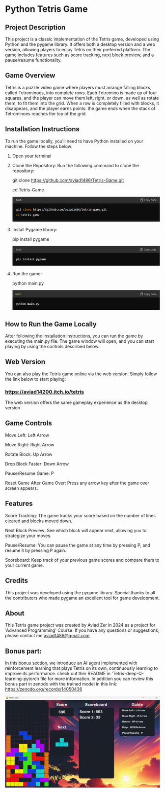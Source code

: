 # Python Tetris Game

## Project Description
This project is a classic implementation of the Tetris game, developed using Python and the pygame library. It offers both a desktop version and a web version, allowing players to enjoy Tetris on their preferred platform. The game includes features such as score tracking, next block preview, and a pause/resume functionality.

## Game Overview
Tetris is a puzzle video game where players must arrange falling blocks, called Tetrominoes, into complete rows. Each Tetromino is made up of four squares, and the player can move them left, right, or down, as well as rotate them, to fit them into the grid. When a row is completely filled with blocks, it disappears, and the player earns points. the game ends when the stack of Tetrominoes reaches the top of the grid.

## Installation Instructions
To run the game locally, you'll need to have Python installed on your machine. Follow the steps below:
1) Open your terminal
2) Clone the Repository: Run the following command to clone the repository:

   git clone https://github.com/aviad1486/Tetris-Game.git
   
   cd Tetris-Game


   
   ![pic1](Images/pic1.png)


4) Install Pygame library:
 
   pip install pygame



   ![pic2](Images/pic2.png)


6) Run the game:

   python main.py


   ![pic3](Images/pic3.png)






## How to Run the Game Locally
After following the installation instructions, you can run the game by executing the main.py file. The game window will open, and you can start playing by using the controls described below.

## Web Version
You can also play the Tetris game online via the web version. Simply follow the link below to start playing:
### https://aviad14200.itch.io/tetris
The web version offers the same gameplay experience as the desktop version.

## Game Controls
Move Left: Left Arrow

Move Right: Right Arrow

Rotate Block: Up Arrow

Drop Block Faster: Down Arrow

Pause/Resume Game: P

Reset Game After Game Over: Press any arrow key after the game over screen appears.

## Features
Score Tracking: The game tracks your score based on the number of lines cleared and blocks moved down.

Next Block Preview: See which block will appear next, allowing you to strategize your moves.

Pause/Resume: You can pause the game at any time by pressing P, and resume it by pressing P again.

Scoreboard: Keep track of your previous game scores and compare them to your current game.

## Credits
This project was developed using the pygame library. Special thanks to all the contributors who made pygame an excellent tool for game development.

## About
This Tetris game project was created by Aviad Zer in 2024 as a project for 'Advanced Programming' Course.
If you have any questions or suggestions, please contact me aviad1486@gmail.com

## Bonus part:
In this bonus section, we introduce an AI agent implemented with reinforcement learning that plays Tetris on its own, continuously learning to improve its performance.
check out ther README in 'Tetris-deep-Q-learning-pytorch file for more information.
In addition you can review this bonus part in zenodo with the trained model in this link:
https://zenodo.org/records/14050436 



![pic4](Images/pic4.png)

